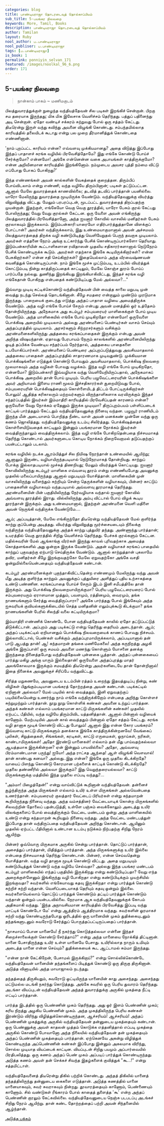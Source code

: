 ```yaml
---
categories: blog
title: பாண்டியராஜா தொடரடைவுத் தொல்காப்பியம்
sub_title: 5-பயங்கர நிலவறை
keywords: More, Tamil, Books
description: பாண்டியராஜா தொடரடைவுத் தொல்காப்பியம்
author: Tamilan
layout: Ruby
nool_author: ப.பாண்டியராஜா
nool_publiser: ப.பாண்டியராஜா
tags: [ப.பாண்டியராஜா]
is_book: 1
permalink: ponniyin_selvan_171
featured: /images/noolkal_96_6.png
order: 171
---
```



## 5-பயங்கர நிலவறை

> நான்காம் பாகம் ~ மணிமகுடம்

பிலத்துவாரத்துக்குள் நுழைந்த வந்தியத்தேவன் சில படிகள் இறங்கிச் சென்றான். பிறகு சம தரையாக இருந்தது; மிக மிக இலேசாக வெளிச்சம் தெரிந்தது. பத்துப் பதினைந்து அடி சென்றான். ஏதோ வண்டிச் சக்கரம் சுற்றுவது போல் ஒரு சத்தம் கேட்டது. திடீரென்று இருள் வந்து கவிந்து அவனை விழுங்கி கொண்டது. சம்பந்தமில்லாத காரியத்தில் தலையிடக் கூடாது என்று பல முறை தீர்மானித்துக் கொண்டதை எண்ணினான்.

'நாம் புறப்பட்ட காரியம் என்ன? எவ்வளவு முக்கியமானது? அதை விடுத்து இப்போது இந்தப் பாதாளச் சுரங்க வழியில் பிரவேசித்தோமே? இது எங்கே கொண்டு போய்ச் சேர்க்குமோ? என்னமோ! அங்கே என்னென்ன வகை அபாயங்கள் காத்திருக்குமோ? என்ன அறிவீனமான காரியத்தில் இறங்கினோம். நம்முடைய அவசர புத்தி நம்மை விட்டு எப்போது போகப் போகிறது?'

இந்த எண்ணங்கள் அவன் கால்களின் வேகத்தைக் குறைத்தன. திரும்பிப் போய்விடலாம் என்று எண்ணி, வந்த வழியே திரும்பினான்; படிகள் தட்டுப்பட்டன. ஆனால் மேலே துவாரத்தைக் காணவில்லை; தடவித் தடவிப் பார்த்தான் பயனில்லை. யாரோ மேலிருந்து துவாரத்தை மூடியிருக்க வேண்டும். வந்தியத்தேவனுக்கு வியர்த்து விறுவிறுத்து விட்டது. மேலும் பரபரப்புடன், மூடப்பட்ட துவாரத்தைத் திறப்பதற்கு முயன்றான். இதற்குள், எங்கேயோ வெகு வெகு தூரத்தில், யாரோ பேசும் குரல் கேட்பது போலிருந்தது; வேறு வேறு குரல்கள் கேட்டன. ஒரு வேளை அவன் எங்கிருந்து பிலத்துவாரத்தில் பிரவேசித்தானோ, அந்த ஐயனார் கோவில் வாசலில் மனிதர்கள் பேசும் குரலாகவும் இருக்கலாம். இடும்பன்காரி யாரையோ எதிர்பார்த்துத்தானே விளக்குப் போட்டான்? அவர்கள் வந்திருக்கலாம், இது உண்மையாகுமானால் அவன் அச்சமயம் பிலத்துவாரத்தைத் திறக்க வழி கண்டுபிடித்து வெளியேறுதல் பெருந் தவறாக முடியலாம். அவர்கள் எத்தனை நேரம் அங்கு உட்கார்ந்து பேசிக் கொண்டிருப்பார்களோ தெரியாது. இடும்பன்காரியின் கூட்டாளிகளான ரவிதாஸன் முதலிய சதிகாரர்களானால் நெடுநேரம் பேசிக் கொண்டிருக்க கூடும். அவர்கள் எதற்காக இங்கே கூடியிருக்கிறார்கள்? என்ன பேசுகிறார்கள்? என்ன சதி செய்கிறார்கள்? இதையெல்லாம் அந்த வீரவைஷ்ணவன் கவனித்துக் கொண்டிருப்பான். நாம் இங்கே மூச்சு முட்டும்படி, உடம்பில் வியர்த்துக் கொட்டும்படி நின்று காத்திருப்பதைக் காட்டிலும், மேலே கொஞ்ச தூரம் போய்ப் பார்ப்பதே நல்லது. துணிந்து இறங்கியது இறங்கியாகிவிட்டது, இந்தச் சுரங்க வழி எங்கேதான் போகிறது என்பதைக் கண்டுபிடிப்பது மேல் அல்லவா?..."

இவ்வாறு முடிவு கட்டிக்கொண்டு வந்தியத்தேவன் பின் வைத்த காலை மறுபடி முன் வைத்து நடந்து செல்லத் தொடங்கினான். கீழே சமதரை என்றாலும் முண்டும் முரடுமாக இருந்தது. பாறையைக் குடைந்து எடுத்து அந்தப் பாதாள வழியை அமைத்திருக்க வேண்டும். அந்த வழி எங்கே போய்ச் சேரும் என்பது அவன் மனத்தில் ஓர் உத்தேசம் தோன்றியிருந்தது. அநேகமாக அது கடம்பூர் சம்புவரையர் மாளிகைக்குள் போய் முடிய வேண்டும். அந்த மாளிகையில் எங்கே போய் முடிகிறதோ என்னமோ! ஒருவேளை பொக்கிஷ அறையில் முடியலாம் அல்லது அரண்மனைப் பெண்டிர்கள் வாசம் செய்யும் அந்தப்புரத்தில் முடியலாம். அரசர்களும் சிற்றரசர்களும் வசிக்கும் அரண்மனைகளிலிருந்து அத்தகைய சுரங்கப்பாதைகள் இருக்கும் என்பது அவன் அறிந்த விஷயந்தான். ஏதாவது பேரபாயம் நேரும் காலங்களில் அரண்மனையிலிருந்து ஓடித் தப்பிக்க வேண்டிய சந்தர்ப்பம் நேர்ந்தால், அத்தகைய பாதைகளை உபயோகிப்பார்கள். அரண்மனைப் பெண்டிரை அப்புறப்படுத்துவது அவசியமாதலால் அத்தகைய பாதைகள் அந்தப்புரத்தில் சாதாரணமாக முடிவதுண்டு. முக்கியமான பொக்கிஷங்களை எடுத்துக் கொண்டு போவதும் அவசியமாதலால், பொக்கிஷ நிலவறை மூலமாகவும் அந்த வழிகள் போவது வழக்கம். இந்த வழி எங்கே போய் முடிகிறதோ, என்னமோ? இடும்பன்காரி இவ்வழியாக வந்து வெளியேறியிருப்பதால், அநேகமாகப் பொக்கிஷ அறையில் தான் போய் முடியும். பெரிய பழுவேட்டரையரின் பொக்கிஷங்களை அவர் அறியாமல் இளைய ராணி மூலம் இச்சதிகாரர்கள் சூறையிடுவது போல், சம்புவரையரின் பொக்கிஷத்தையும் கொள்ளையிடத் திட்டம் போட்டிருக்கிறார்கள் போலும்! ஆதித்த கரிகாலரும் மற்றவர்களும் விருந்தாளிகளாக வரவிருக்கும் இந்தச் சந்தர்ப்பத்தில் இவர்கள் இம்மாதிரி காரியத்தில் பிரவேசிப்பதன் காரணம் என்ன? ஒருவேளை வேறு நோக்கம் ஏதேனும் இருக்க முடியுமா? திருப்புறம்பயம் பள்ளிப்படைக் காட்டில் பார்த்ததும் கேட்டதும் வந்தியத்தேவனுக்கு நினைவு வந்தன. பழுவூர் ராணியிடம் இருந்த மீன் அடையாளம் பொறித்த நீண்ட வாள் அவன் மனக்கண் முன்னே வந்து ஒரு கணம் ஜொலித்தது. வந்தியத்தேவனுக்கு உடம்பு சிலிர்த்தது. பொக்கிஷத்தைக் கொள்ளையிடுவதைக் காட்டிலும் இன்னும் பயங்கரமான நோக்கம் இவர்கள் வைத்திருந்தாலும் வைத்திருக்கலாம். இந்த வழி எங்கே போகிறதென்பதை நிச்சயமாகத் தெரிந்து கொண்டால் அவர்களுடைய கொடிய நோக்கம் நிறைவேறாமல் தடுப்பதற்குப் பயன்பட்டாலும் படலாம்.

சுரங்க வழியில் நடக்க ஆரம்பித்துச் சில நிமிஷ நேரந்தான் உண்மையில் ஆயிற்று; ஆனாலும் இருண்ட வழியாயிருந்தபடியால் நெடுநேரமாகத் தோன்றியது. காற்றுப் போக்கு இல்லாதபடியால் மூச்சுத் திணறியது; மேலும் வியர்த்துக் கொட்டியது. ஐயனார் கோவிலிலிருந்து கடம்பூர் மாளிகை எவ்வளவு தூரம் என்று எண்ணியபோது அவனுக்கு முதலில் மலைப்பாயிருந்தது ஆனால் மறுபடியும் யோசித்தான். மாளிகையின் முன் வாசலிலிருந்து வளைந்தும் சுற்றியும் சென்ற தெருக்களின் வழியாகவும், பின்னர் காட்டுப் பாதைகளின் வழியாகவும் வந்தபடியால் அவ்வளவு தூரமாகத் தெரிந்தது. அரண்மனையின் பின் பகுதியிலிருந்து நேர்வழியாக வந்தால் ஐயனார் கோவில் அவ்வளவு தூரத்தில் இராது. வில்லிலிருந்து அம்பு விட்டால் போய் விழக் கூடிய தூரந்தான் இருக்கும். அது உண்மையானால், இதற்குள் அரண்மனை வெளி மதிளை அவன் நெருங்கி வந்திருக்க வேண்டுமே....

ஆம்; அப்படித்தான், மேலே எங்கிருந்தோ திடீரென்று வந்தியத்தேவன் மேல் குளிர்ந்த காற்று குப்பென்று அடித்தது. வியர்த்து விறுவிறுத்து மூர்ச்சையடையும் நிலைக்கு வந்திருந்த வந்தியத்தேவனுக்கு அந்தக் காற்று புத்துயிர் தந்தது. அண்ணாந்து பார்த்தான்; உயரத்தில் வெகு தூரத்தில் சிறிது வெளிச்சம் தெரிந்தது. பேச்சுக் குரல்களும் கேட்டன. மதில்சுவரின் மேல் ஆங்காங்கு வீரர்கள் இருந்து காவல் புரிவதற்காக அமைத்த கொத்தளங்களில் அது ஒன்றாக இருக்க வேண்டும். அதன் வழியாகச் சுரங்கப் பாதையில் காற்றுப் புகுவதற்கு ஏற்பாடு செய்திருக்க வேண்டும். ஆனால் காற்றுத்தான் புகலாமே தவிர, மனிதர்கள் கீழே இறங்குவதற்கோ மேலே ஏறுவதற்கோ அங்கே வசதி ஒன்றுமில்லையென்பதையும் வந்தியத்தேவன் கண்டான்.

கடம்பூர் அரண்மனைக்குள் புகுந்தாகிவிட்டதென்ற எண்ணமும் மேலிருந்து வந்து அவன் மீது அடித்த குளிர்ந்த காற்றும் அவனுக்குப் புத்துயிரை அளித்துப் புதிய உற்சாகத்தை உண்டு பண்ணின. சுரங்கப்பாதை போய்ச் சேரும் இடம் இனி சமீபத்திலே தான் இருக்கும். அது பொக்கிஷ நிலவறையாயிருக்குமா? பெரிய பழுவேட்டரையரைப் போல் சம்புவரையரும் ஏராளமான முத்தும், பவளமும், ரத்தினமும், வைரமும், தங்க நாணயங்களும் சேர்த்து வைத்திருப்பாரா? அங்கே பார்த்தது போல் இங்கேயும் அந்த ஐசுவரியக் குவியல்களுக்கிடையில் செத்த மனிதனின் எலும்புக்கூடு கிடக்குமா? தங்க நாணயங்களின் பேரில் சிலந்தி வலை கட்டியிருக்குமா?

இம்மாதிரி எண்ணிக் கொண்டே போன வந்தியத்தேவன் காலில் ஏதோ தட்டுப்பட்டுத் திடுக்கிட்டான். அப்புறம் அது படிக்கட்டு என்று தெரிந்து தைரியம் அடைந்தான். ஆம்; அந்தப் படிக்கட்டில் ஏறியானதும் பொக்கிஷ நிலவறையைக் காணப் போவது நிச்சயம். இல்லாவிட்டால், பெண்கள் வசிக்கும் அந்தப்புரமாயிருக்கலாம், அப்படியானால் தன் பாடு ஆபத்து தான்! ஆ! கந்தமாறன் தங்கை மணிமேகலை! அந்த கருநிறத்து அழகி அங்கே இருப்பாள்! ஒரு சமயம் அவளை மணந்து கொள்ளும் யோசனை தனக்கு இருந்ததை நினைத்தபோது வந்தியத்தேவன் புன்னகை பூத்தான். அந்தப் புன்னகையைப் பார்த்து மகிழ அங்கு யாரும் இல்லைதான்! ஒருவேளை அந்தப்புரத்து மாதர் அலங்கோலமாக இருக்கும் சமயத்தில் திடீரென்று அவர்களிடையே தான் தோன்றினால்! இதை நினைக்க அவனுக்குச் சிரிப்பே வந்துவிட்டது.

சிரித்த மறுகணமே, அவனுடைய உடம்பின் ரத்தம் உறைந்து இதயத்துடிப்பு நின்று, கண் விழிகள் பிதுங்கும்படியான பயங்கரத் தோற்றத்தை அவன் கண்டான். படிக்கட்டில் ஏறினான் அல்லவா? மேல் படியில் கால் வைத்ததும், இனி ஏறுவதற்குப் படியில்லையென்று உணர்ந்து நாம் எங்கே வந்திருக்கிறோம் என்பதை அறிந்து கொள்ளச் சுற்றுமுற்றும் பார்த்தான். நூறு நூறு கொள்ளிக் கண்கள் அவனை உற்றுப் பார்த்தன. அந்தக் கண்கள் எல்லாம் பயங்கரமான காட்டு மிருகங்களின் கண்கள்! முதலில் ஏற்பட்ட பீதியில், வந்த வழியே திரும்பிவிட யத்தனித்தான். ஆனால் பின்னால் வழியைக் காணோம். மேற்படியில் அவன் கால் வைத்ததும் பின்னால் ஏதோ சத்தம் கேட்டது. சுரங்க வழி தானாக மூடிக் கொண்டு விட்டது போலும்! ஆனால் இது என்ன கோர பயங்கரம்? இவ்வளவு காட்டு மிருகங்களும் தனக்காக இங்கே காத்திருக்கின்றனவே! வேங்கைப் புலிகள், சிறுத்தைகள், சிங்கங்கள், கரடிகள், காட்டு எருமைகள், ஓநாய்கள், நரிகள், காண்டாமிருகங்கள்! அதோ இரண்டு யானைகள்! எல்லாம் தன் மீது பாய்வதற்கல்லவா ஆயத்தமாக இருக்கின்றன? ஏன் இன்னும் பாயவில்லை? அதோ, அவ்வளவு பிரம்மாண்டமான பருந்து! ஐயோ! அந்த ராட்சத ஆந்தை! ஆள் விழுங்கி வௌவால்! தான் காண்பது கனவா? அல்லது..இது என்ன? இங்கே ஒரு முதலை கிடக்கிறதே? வாயைப் பிளந்து கொண்டு கோரமான பற்களைக் காட்டிக் கொண்டு கிடக்கிறதே? முதலை தண்ணீரில் அல்லவா இருக்கும்? இது வெறுந்தரையல்லவா? காட்டு மிருகங்களுக்கு மத்தியில் இந்த முதலை எப்படி வந்தது?...

"அம்மா! பிழைத்தேன்!" என்று வாய்விட்டுக் கூறினான் வந்தியத்தேவன். தன்னைச் சூழ்ந்திருந்த அந்த மிருகங்கள் எல்லாம் உயிர் உள்ள மிருகங்கள் அல்லவென்பதை உணர்ந்தான். சம்புவரையர் குலத்தார் வேட்டைப் பிரியர்கள் என்று கந்தமாறன் கூறியிருந்தது நினைவு வந்தது. அந்த வம்சத்தினர் வேட்டையாடிக் கொன்ற மிருகங்களில் சிலவற்றின் தோலைப் பதன்படுத்தி, உள்ளே பஞ்சும் வைக்கோலும் அடைத்து உயிர் விலங்குகளைப் போல் வைத்திருக்கும் வேட்டை மண்டபம் ஒன்று அந்த மாளிகையில் உண்டு என்று கந்தமாறன் கூறியதும் நினைவு வந்தது. அந்த வேட்டை மண்டபத்துள் இப்போது தான் வந்திருப்பதை வந்தியத்தேவன் அறிந்து கொண்டான். ஆயினும் முதலில் ஏற்பட்ட பீதியினால் உண்டான உடம்பு நடுக்கம் நிற்பதற்கு சிறிது நேரம் ஆயிற்று.

பின்னர் ஒவ்வொரு மிருகமாக அருகில் சென்று பார்த்தான். தொட்டுப் பார்த்தான், அசைத்துப் பார்த்தான், மிதித்தும் பார்த்தான். அந்த மிருகங்களுக்கு உயிர் இல்லை என்பதை நிச்சயமாகத் தெரிந்து கொண்டான். பின்னர், என்ன செய்வதென்று யோசித்தான். வந்த வழி தானாக மூடிக் கொண்டு விட்டது. அதை மறுபடியும் கண்டுபிடித்துக் கொண்டு வந்த வழியே செல்வதா? அல்லது இந்த பயங்கர மண்டபம் கடம்பூர் மாளிகையில் எந்தப் பகுதியில் இருக்கிறது என்று கண்டுபிடிப்பதா? வேறு எந்த அறைக்குள்ளேனும் இங்கிருந்து வழி போகிறதா என்று கண்டுபிடிக்கும் முயற்சியில் இறங்குவதா? சுவர்களில் எங்கேயாவது கதவு இருக்கிறதா என்று பார்த்துக் கொண்டு சுற்றிச் சுற்றி வந்தான். வெளிப்படையாகத் தெரியும் கதவு ஒன்றும் இல்லை. சுவர்களையெல்லாம் தொட்டுப் பார்த்துக் கொண்டும் தட்டிப் பார்த்துக் கொண்டும் வந்தான் ஒன்றும் பயன்படவில்லை. நேரமாக ஆக வந்தியத்தேவனுக்குக் கோபம் அதிகமாகி வந்தது. 'இந்த அநாவசியமான காரியத்தில் பிரவேசித்து இப்படி வந்து மாட்டிக் கொண்டோ மே' என்று ஆத்திரம் ஆத்திரமாக வந்தது. சுவர்களின் ஓரமாகச் சுற்றி வந்து கொண்டிருந்தபோது ஓரிடத்தில் ஒரு யானையின் முகம் துதிக்கையுடனும் தந்தங்களுடனும் சுவரோடு சேர்த்துப் பொருத்தப்பட்டிருப்பதைப் பார்த்தான்.

"நாசமாய்ப் போன யானையே! நீ நகர்ந்து கொடுத்தல்லவா என்னை இந்தச் சிறைச்சாலைக்குள் கொண்டு சேர்த்தாய்?" என்று அந்த யானையை நோக்கித் திட்டினான். யானை பேசாதிருந்தது உயிர் உள்ள யானையே பேசாது. உயிரில்லாத நாரும் உமியும் அடைத்த யானை என்ன செய்யும்? துதிக்கையைக் கூட ஆட்டாமல் சும்மா இருந்தது.

"என்ன நான் கேட்கிறேன், பேசாமல் இருக்கிறாய்?" என்று சொல்லிக்கொண்டே வந்தியத்தேவன் யானையின் தந்தங்களைப் பிடித்துக் கொண்டு ஒரு திருகு திருகினான். அடுத்த வினாடியில் அந்த மாயாஜாலம் நடந்தது.

தந்தத்தைத் திருகியதும், சுவரோடு ஒட்டியிருந்த யானையின் காது அசைந்தது. அசைந்தது மட்டுமல்ல மடங்கி நகர்ந்து கொடுத்தது. அங்கே சுவரில் ஒரு பெரிய துவாரம் தெரிந்தது. அடங்கா வியப்புடன் வந்தியத்தேவன் அந்தத் துவாரத்துக்கு அருகில் முகத்தை நீட்டி எட்டிப் பார்த்தான்.

பார்த்த இடத்தில் ஒரு பெண்ணின் முகம் தெரிந்தது. அது ஓர் இளம் பெண்ணின் முகம்; கரிய நிறத்து அழகிய பெண்ணின் முகம். அந்த முகத்திலிருந்த பெரிய கண்கள் இரண்டும் விரிந்து விழித்துக்கொண்டிருந்தன, ஆச்சரியம்! ஆச்சரியம்! அந்தப் பெண்ணின் முகத்துக்கு அருகில் வந்தியத்தேவன் தன்னுடைய முகத்தையும் கண்டான். ஒரு பெண்ணுக்கு அவள் காதலன் முத்தம் கொடுக்க எத்தனித்தால் எப்படி முகத்தை அருகில் கொண்டு போவானோ அந்த நிலையில் வந்தியத்தேவன் தன் முகத்தையும் அந்தப் பெண்ணின் முகத்தையும் பார்த்தான். ஏற்கெனவே அகன்று விழித்துக் கொண்டிருந்த அப்பெண்ணின் கண்கள் இப்போது இன்னும் அகலமாக விரிந்து, சொல்ல முடியாத வியப்பைக் காட்டின. வியப்புடன் சிறிது பயமும் அப்பார்வையில் பிரதிபலித்தது. ஒரு கணம் அந்தப் பெண் முகம் அப்படிப் பார்த்துக் கொண்டிருந்தது. அடுத்த கணம் அவள் தன் செக்கச் சிவந்த இதழ்களைக் குவித்துக் "கூ...!" என்று சத்தமிட்டாள்.

வந்தியத்தேவனைத் திடீரென்று திகில் பற்றிக் கொண்டது. அந்தத் திகிலில் யானைத் தந்தத்திலிருந்து தன்னுடைய கைகளை எடுத்தான். அடுத்த கணத்தில் யானை யானையாகவும், சுவர் சுவராகவும் நின்றது. தூவாரத்தையும் காணோம், பெண்ணையும் காணோம். சில் வண்டுகள் ரீங்காரம் போல் காதைத் துளைத்த 'கூ' என்ற அந்தப் பெண்ணின் குரலும் கேட்கவில்லை. வந்தியத்தேவனுடைய நெஞ்சு படபடப்பு அடங்கச் சிறிது நேரம் ஆயிற்று. தான் கண்ட தோற்றத்தைப் பற்றி அவன் சிந்தனையில் ஆழ்ந்தான்.

[அடுத்த பக்கம்](ponniyin_selvan_172)
